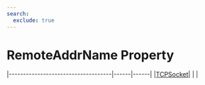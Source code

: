 ```yaml
---
search:
  exclude: true
---
```


<h1 class="heading"><span class="name">RemoteAddrName Property</span></h1>

|------------------------------------|------|------|
|[TCPSocket](../objects/tcpsocket.md)|&nbsp;|&nbsp;|
